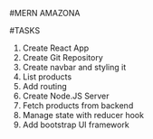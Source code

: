#MERN AMAZONA

#TASKS

1. Create React App
2. Create Git Repository
3. Create navbar and styling it
4. List products
5. Add routing
6. Create Node.JS Server
7. Fetch products from backend
8. Manage state with reducer hook
9. Add bootstrap UI framework
